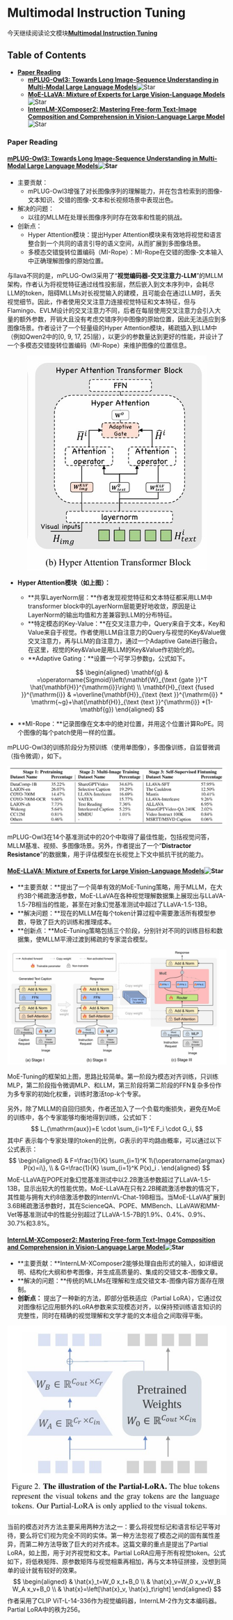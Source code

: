 # Multimodal Instruction Tuning

今天继续阅读论文模块[**Multimodal Instruction Tuning**](https://github.com/BradyFU/Awesome-Multimodal-Large-Language-Models?tab=readme-ov-file#multimodal-instruction-tuning)

## Table of Contents

- [**Paper Reading**](#Paper-Reading)
  - [**mPLUG-Owl3: Towards Long Image-Sequence Understanding in Multi-Modal Large Language Models**](#mplug-owl3)![Star](https://img.shields.io/github/stars/X-PLUG/mPLUG-Owl.svg?style=social&label=Star)
  - [**MoE-LLaVA: Mixture of Experts for Large Vision-Language Models**](#moe-llava)![Star](https://img.shields.io/github/stars/PKU-YuanGroup/MoE-LLaVA.svg?style=social&label=Star)
  - [**InternLM-XComposer2: Mastering Free-form Text-Image Composition and Comprehension in Vision-Language Large Model**](#internLM-xcomposer2)![Star](https://img.shields.io/github/stars/InternLM/InternLM-XComposer.svg?style=social&label=Star)



### Paper Reading

#### <a id="mplug-owl3"></a>[**mPLUG-Owl3: Towards Long Image-Sequence Understanding in Multi-Modal Large Language Models**](https://www.arxiv.org/pdf/2408.04840)![Star](https://img.shields.io/github/stars/X-PLUG/mPLUG-Owl.svg?style=social&label=Star)

- 主要贡献：
  - mPLUG-Owl3增强了对长图像序列的理解能力，并在包含检索到的图像-文本知识、交错的图像-文本和长视频场景中表现出色。
- 解决的问题：
  - 以往的MLLM在处理长图像序列时存在效率和性能的挑战。
- 创新点：
  - Hyper Attention模块：提出Hyper Attention模块来有效地将视觉和语言整合到一个共同的语言引导的语义空间，从而扩展到多图像场景。
  - 多模态交错旋转位置编码（MI-Rope）：MI-Rope在交错的图像-文本输入中正确理解图像的原始位置。



与llava不同的是，mPLUG-Owl3采用了“**视觉编码器-交叉注意力-LLM**”的MLLM架构，作者认为将视觉特征通过线性投影层，然后嵌入到文本序列中，会耗尽LLM的token，阻碍MLLMs对长视觉输入的建模，且可能会在通过LLM时，丢失视觉细节。因此，作者使用交叉注意力连接视觉特征和文本特征，但与Flamingo、EVLM设计的交叉注意力不同，后者在每层使用交叉注意力会引入大量的额外参数，开销大且没有考虑交错序列中图像的原始位置，因此无法适应到多图像场景。作者设计了一个轻量级的Hyper Attention模块，稀疏插入到LLM中（例如Qwen2中的[0, 9, 17, 25]层），以更少的参数量达到更好的性能，并设计了一个多模态交错旋转位置编码（MI-Rope）来维护图像的位置信息。

<p align="center">  <img src="figs/day2/Hyper-Attention.jpg" alt="AnyRes"> </p>

- **Hyper Attention模块（如上图）：**

  - **共享LayerNorm层：**作者发现视觉特征和文本特征都采用LLM中transformer block中的LayerNorm层能更好地收敛，原因是让LayerNorm的输出均值和方差兼容到LLM的分布特征。
  - **特定模态的Key-Value：**在交叉注意力中，Query来自于文本，Key和Value来自于视觉。作者使用LLM自注意力的Query与视觉的Key&Value做交叉注意力，再与LLM的自注意力，通过一个Adaptive Gate进行融合。在这里，视觉的Key&Value是用LLM的Key&Value作初始化的。
  - **Adaptive Gating：**设置一个可学习参数g，公式如下。

  $$
  \begin{aligned}
  \mathbf{g} & =\operatorname{Sigmoid}\left(\mathbf{W}_{\text {gate }}^T \hat{\mathbf{H}}^{\mathrm{i}}\right) \\
  \mathbf{H}_{\text {fused }}^{\mathrm{i}} & =\overline{\mathbf{H}}_{\text {text }}^{\mathrm{i}} * \mathrm{~g}+\hat{\mathbf{H}}_{\text {text }}^{\mathrm{i}} *(1-\mathbf{g})
  \end{aligned}
  $$

- **MI-Rope：**记录图像在文本中的绝对位置，并用这个位置计算RoPE。同个图像的每个patch使用一样的位置。



mPLUG-Owl3的训练阶段分为预训练（使用单图像），多图像训练，自监督微调（指令微调），如下。

<p align="center">  <img src="figs/day2/training-stage.jpg" alt="AnyRes"> </p>

mPLUG-Owl3在14个基准测试中的20个中取得了最佳性能，包括视觉问答，MLLM基准、视频、多图像场景。另外，作者提出了一个“**Distractor Resistance**”的数据集，用于评估模型在长视觉上下文中抵抗干扰的能力。



#### <a id="moe-llava"></a>[**MoE-LLaVA: Mixture of Experts for Large Vision-Language Models**](https://arxiv.org/pdf/2401.15947.pdf)![Star](https://img.shields.io/github/stars/PKU-YuanGroup/MoE-LLaVA.svg?style=social&label=Star)

- **主要贡献：**提出了一个简单有效的MoE-Tuning策略，用于MLLM，在大约3B个稀疏激活参数，MoE-LLaVA在各种视觉理解数据集上展现出与LLaVA-1.5-7B相当的性能，甚至在对象幻觉基准测试中超过了LLaVA-1.5-13B。
- **解决问题：**现在的MLLM在每个token计算过程中需要激活所有模型参数，导致了巨大的训练和推理成本。
- **创新点：**MoE-Tuning策略包括三个阶段，分别针对不同的训练目标和数据集，使MLLM平滑过渡到稀疏的专家混合模型。

<p align="center">  <img src="figs/day2/moe-llava.jpg" alt="AnyRes"> </p>

MoE-Tuning的框架如上图，思路比较简单。第一阶段为模态对齐训练，只训练MLP，第二阶段指令微调MLP、和LLM，第三阶段将第二阶段的FFN复杂多份作为多专家的初始化权重，训练时激活top-k个专家。

另外，除了MLLM的自回归损失，作者还加入了一个负载均衡损失，避免在MoE的训练中，各个专家能够均衡地得到训练，公式如下：
$$
L_{\mathrm{aux}}=E \cdot \sum_{i=1}^E F_i \cdot G_i,
$$
其中*F* 表示每个专家处理的token的比例，*G*表示的平均路由概率，可以通过以下公式表示：
$$
\begin{aligned}
& F=\frac{1}{K} \sum_{i=1}^K 1\{\operatorname{argmax} P(x)=i\}, \\
& G=\frac{1}{K} \sum_{i=1}^K P(x)_i .
\end{aligned}
$$
MoE-LLaVA在POPE对象幻觉基准测试中以2.2B激活参数超过了LLaVA-1.5-13B，显示出较大的性能优势。MoE-LLaVA在只有2.2B稀疏激活参数的情况下，其性能与拥有大约8倍激活参数的InternVL-Chat-19B相当。当MoE-LLaVA扩展到3.6B稀疏激活参数时，其在ScienceQA、POPE、MMBench、LLaVAW和MM-Vet等基准测试中的性能分别超过了LLaVA-1.5-7B的1.9%、0.4%、0.9%、30.7%和3.8%。



#### <a id="internLM-xcomposer2"></a>[**InternLM-XComposer2: Mastering Free-form Text-Image Composition and Comprehension in Vision-Language Large Model**](https://arxiv.org/pdf/2401.16420.pdf)![Star](https://img.shields.io/github/stars/InternLM/InternLM-XComposer.svg?style=social&label=Star)

- **主要贡献：**InternLM-XComposer2能够处理自由形式的输入，如详细说明、结构化大纲和参考图像，并生成高质量的、集成的交错文本-图像文章。
- **解决的问题：**传统的MLLMs在理解和生成交错文本-图像内容方面存在限制。
- **创新点：** 提出了一种新的方法，即部分低秩适应（Partial LoRA），它通过仅对图像标记应用额外的LoRA参数来实现模态对齐，以保持预训练语言知识的完整性，同时在精确的视觉理解和文学才能的文本组合之间取得平衡。

<p align="center">  <img src="figs/day2/partial-lora.jpg" alt="AnyRes"> </p>

当前的模态对齐方法主要采用两种方法之一：要么将视觉标记和语言标记平等对待，要么将它们视为完全不同的实体。第一种方法忽视了模态之间的固有属性差异，而第二种方法导致了巨大的对齐成本。这篇文章的重点是提出了Partial LoRA，如上图，用于对齐视觉和文本。Partial LoRA应用于所有视觉token。公式如下，将低秩矩阵、原参数矩阵与视觉相乘再相加，再与文本特征拼接，没想到简单的设计就有较好的效果。
$$
\begin{aligned}
& \hat{x}_t=W_0 x_t+B_0 \\
& \hat{x}_v=W_0 x_v+W_B W_A x_v+B_0 \\
& \hat{x}=\left[\hat{x}_v, \hat{x}_t\right]
\end{aligned}
$$
作者采用了CLIP ViT-L-14-336作为视觉编码器，InternLM-2作为文本编码器。Partial LoRA中的秩为256。

